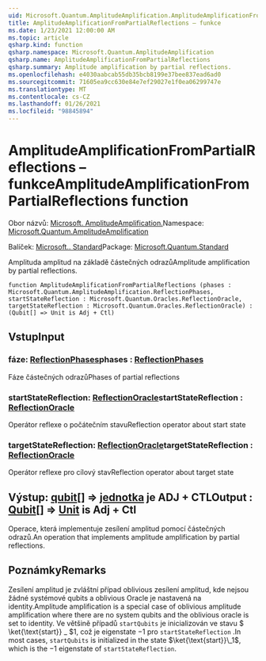 ```yaml
---
uid: Microsoft.Quantum.AmplitudeAmplification.AmplitudeAmplificationFromPartialReflections
title: AmplitudeAmplificationFromPartialReflections – funkce
ms.date: 1/23/2021 12:00:00 AM
ms.topic: article
qsharp.kind: function
qsharp.namespace: Microsoft.Quantum.AmplitudeAmplification
qsharp.name: AmplitudeAmplificationFromPartialReflections
qsharp.summary: Amplitude amplification by partial reflections.
ms.openlocfilehash: e4030aabcab55db35bcb8199e37bee837ead6ad0
ms.sourcegitcommit: 71605ea9cc630e84e7ef29027e1f0ea06299747e
ms.translationtype: MT
ms.contentlocale: cs-CZ
ms.lasthandoff: 01/26/2021
ms.locfileid: "98845894"
---
```

# <a name="amplitudeamplificationfrompartialreflections-function"></a><span data-ttu-id="5647c-102">AmplitudeAmplificationFromPartialReflections – funkce</span><span class="sxs-lookup"><span data-stu-id="5647c-102">AmplitudeAmplificationFromPartialReflections function</span></span>

<span data-ttu-id="5647c-103">Obor názvů: [Microsoft. AmplitudeAmplification.](xref:Microsoft.Quantum.AmplitudeAmplification)</span><span class="sxs-lookup"><span data-stu-id="5647c-103">Namespace: [Microsoft.Quantum.AmplitudeAmplification](xref:Microsoft.Quantum.AmplitudeAmplification)</span></span>

<span data-ttu-id="5647c-104">Balíček: [Microsoft.. Standard](https://nuget.org/packages/Microsoft.Quantum.Standard)</span><span class="sxs-lookup"><span data-stu-id="5647c-104">Package: [Microsoft.Quantum.Standard](https://nuget.org/packages/Microsoft.Quantum.Standard)</span></span>


<span data-ttu-id="5647c-105">Amplituda amplitud na základě částečných odrazů</span><span class="sxs-lookup"><span data-stu-id="5647c-105">Amplitude amplification by partial reflections.</span></span>

```qsharp
function AmplitudeAmplificationFromPartialReflections (phases : Microsoft.Quantum.AmplitudeAmplification.ReflectionPhases, startStateReflection : Microsoft.Quantum.Oracles.ReflectionOracle, targetStateReflection : Microsoft.Quantum.Oracles.ReflectionOracle) : (Qubit[] => Unit is Adj + Ctl)
```


## <a name="input"></a><span data-ttu-id="5647c-106">Vstup</span><span class="sxs-lookup"><span data-stu-id="5647c-106">Input</span></span>

### <a name="phases--reflectionphases"></a><span data-ttu-id="5647c-107">fáze: [ReflectionPhases](xref:Microsoft.Quantum.AmplitudeAmplification.ReflectionPhases)</span><span class="sxs-lookup"><span data-stu-id="5647c-107">phases : [ReflectionPhases](xref:Microsoft.Quantum.AmplitudeAmplification.ReflectionPhases)</span></span>

<span data-ttu-id="5647c-108">Fáze částečných odrazů</span><span class="sxs-lookup"><span data-stu-id="5647c-108">Phases of partial reflections</span></span>


### <a name="startstatereflection--reflectionoracle"></a><span data-ttu-id="5647c-109">startStateReflection: [ReflectionOracle](xref:Microsoft.Quantum.Oracles.ReflectionOracle)</span><span class="sxs-lookup"><span data-stu-id="5647c-109">startStateReflection : [ReflectionOracle](xref:Microsoft.Quantum.Oracles.ReflectionOracle)</span></span>

<span data-ttu-id="5647c-110">Operátor reflexe o počátečním stavu</span><span class="sxs-lookup"><span data-stu-id="5647c-110">Reflection operator about start state</span></span>


### <a name="targetstatereflection--reflectionoracle"></a><span data-ttu-id="5647c-111">targetStateReflection: [ReflectionOracle](xref:Microsoft.Quantum.Oracles.ReflectionOracle)</span><span class="sxs-lookup"><span data-stu-id="5647c-111">targetStateReflection : [ReflectionOracle](xref:Microsoft.Quantum.Oracles.ReflectionOracle)</span></span>

<span data-ttu-id="5647c-112">Operátor reflexe pro cílový stav</span><span class="sxs-lookup"><span data-stu-id="5647c-112">Reflection operator about target state</span></span>



## <a name="output--qubit--unit--is-adj--ctl"></a><span data-ttu-id="5647c-113">Výstup: [qubit](xref:microsoft.quantum.lang-ref.qubit)[] => [jednotka](xref:microsoft.quantum.lang-ref.unit)  je ADJ + CTL</span><span class="sxs-lookup"><span data-stu-id="5647c-113">Output : [Qubit](xref:microsoft.quantum.lang-ref.qubit)[] => [Unit](xref:microsoft.quantum.lang-ref.unit)  is Adj + Ctl</span></span>

<span data-ttu-id="5647c-114">Operace, která implementuje zesílení amplitud pomocí částečných odrazů.</span><span class="sxs-lookup"><span data-stu-id="5647c-114">An operation that implements amplitude amplification by partial reflections.</span></span>

## <a name="remarks"></a><span data-ttu-id="5647c-115">Poznámky</span><span class="sxs-lookup"><span data-stu-id="5647c-115">Remarks</span></span>

<span data-ttu-id="5647c-116">Zesílení amplitud je zvláštní případ oblivious zesílení amplitud, kde nejsou žádné systémové qubits a oblivious Oracle je nastavená na identity.</span><span class="sxs-lookup"><span data-stu-id="5647c-116">Amplitude amplification is a special case of oblivious amplitude amplification where there are no system qubits and the oblivious oracle is set to identity.</span></span>
<span data-ttu-id="5647c-117">Ve většině případů `startQubits` je inicializován ve stavu $ \ket{\text{start}} \_ $1, což je eigenstate $-$1 pro `startStateReflection` .</span><span class="sxs-lookup"><span data-stu-id="5647c-117">In most cases, `startQubits` is initialized in the state $\ket{\text{start}}\_1$, which is the $-1$ eigenstate of `startStateReflection`.</span></span>